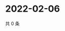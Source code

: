 # 2022-02-06

共 0 条

<!-- BEGIN WEIBO -->
<!-- 最后更新时间 Sun Feb 06 2022 04:00:43 GMT+0800 (China Standard Time) -->

<!-- END WEIBO -->
